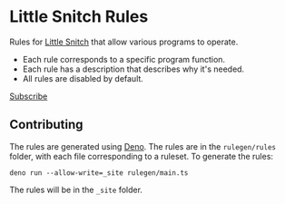 # Little Snitch Rules

Rules for [Little Snitch] that allow various programs to operate.

- Each rule corresponds to a specific program function.
- Each rule has a description that describes why it's needed.
- All rules are disabled by default.

[Subscribe](https://andre4ik3.github.io/rules/)

## Contributing

The rules are generated using [Deno]. The rules are in the `rulegen/rules`
folder, with each file corresponding to a ruleset. To generate the rules:

```
deno run --allow-write=_site rulegen/main.ts
```

The rules will be in the `_site` folder.

[Little Snitch]: https://obdev.at/products/littlesnitch/index.html
[Deno]: https://deno.land
